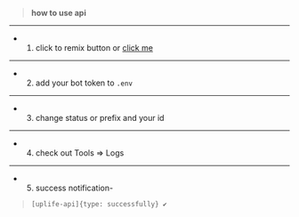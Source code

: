 > <b>how to use api</b>

<hr>

- 1. click to remix button or [click me](https://glitch.com/edit/#!/remix/overjoyed-stealth-crater)

<hr>

- 2. add your bot token to ``.env``

<hr>

- 3. change status or prefix and your id

<hr>

- 4. check out Tools => Logs

<hr>

- 5. success notification- 


> ```[uplife-api]{type: successfully} ✔️```